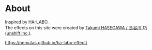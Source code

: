 # About

Inspired by [HA-LABO](https://ha-labo.co.jp/).<br>
The effects on this site were created by [Takumi HASEGAWA / 長谷川 巧 (unshift Inc.)](https://twitter.com/_unshift).

https://nemutas.github.io/ha-labo-effect/
